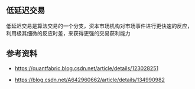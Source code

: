 ## 低延迟交易

低延迟交易是算法交易的一个分支，资本市场机构对市场事件进行更快速的反应，利用极其细微的反应时差，来获得更强的交易获利能力

## 参考资料

- <https://quantfabric.blog.csdn.net/article/details/123028251>

- <https://blog.csdn.net/A642960662/article/details/134990982>